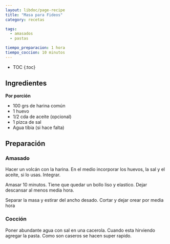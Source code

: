 ```yaml
---
layout: libdoc/page-recipe
title: "Masa para Fideos"
category: recetas 

tags: 
  - amasados
  - pastas

tiempo_preparacion: 1 hora
tiempo_coccion: 10 minutos
---
```


* TOC
{:toc}

## Ingredientes

**Por porción**

* 100 grs de harina común
* 1 huevo
* 1/2 cda de aceite (opcional)
* 1 pizca de sal
* Agua tibia (si hace falta)

## Preparación

### Amasado
Hacer un volcán con la harina. En el medio incorporar los huevos, la sal y el
aceite, si lo usas. Integrar.

Amasar 10 minutos. Tiene que quedar un bollo liso y elastico. Dejar descansar al
menos media hora.

Separar la masa y estirar del ancho desado. Cortar y dejar orear por media hora

### Cocción

Poner abundante agua con sal en una cacerola. Cuando esta hirviendo agregar la
pasta. Como son caseros se hacen super rapido.
